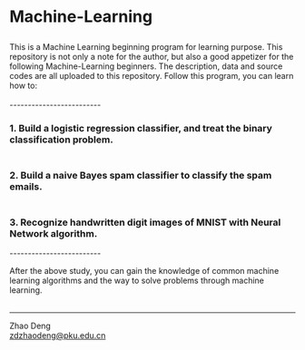 #    Machine-Learning  <p align = "center"> 

This is a Machine Learning beginning program for learning purpose. This repository is not only a note for the author, but also a good appetizer for the following Machine-Learning beginners. The description, data and source codes are all uploaded to this repository. Follow this program, you can learn how to: <br><br>
-------------------------<br>
### **1. Build a logistic regression classifier, and treat the binary classification problem.**<br><br>
### **2. Build a naive Bayes spam classifier to classify the spam emails.**<br><br>
### **3. Recognize handwritten digit images of MNIST with Neural Network algorithm.** <br>
-------------------------<br>

After the above study, you can gain the knowledge of common machine learning algorithms and the way to solve problems through machine learning.<br><br>

------------
Zhao Deng<br>
zdzhaodeng@pku.edu.cn

